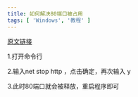 ```yaml
---
title: 如何解决80端口被占用
tags: [ 'Windows', '教程' ]
---
```


<a href="https://blog.csdn.net/Vest_er/article/details/120739548">原文链接</a>


1.打开命令行

2.输入net stop http ，点击确定，再次输入 y

3.此时80端口就会被释放，重启程序即可